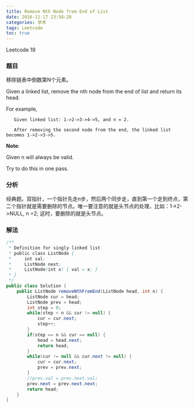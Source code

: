 ```yaml
---
title: Remove Nth Node from End of List
date: 2016-11-17 23:58:28
categories: 学术
tags: Leetcode
toc: true
---
```


Leetcode 19

### 题目

移除链表中倒数第N个元素。

Given a linked list, remove the nth node from the end of list and return its head.

For example,

```
   Given linked list: 1->2->3->4->5, and n = 2.

   After removing the second node from the end, the linked list becomes 1->2->3->5.
```

__Note__:

Given n will always be valid.

Try to do this in one pass.

### 分析

经典题。双指针，一个指针先走n步，然后两个同步走，直到第一个走到终点，第二个指针就是需要删除的节点。唯一要注意的就是头节点的处理，比如：1->2->NULL, n =2; 这时，要删除的就是头节点。

### 解法

```java
/**
 * Definition for singly-linked list.
 * public class ListNode {
 *     int val;
 *     ListNode next;
 *     ListNode(int x) { val = x; }
 * }
 */
public class Solution {
    public ListNode removeNthFromEnd(ListNode head, int n) {
        ListNode cur = head;
        ListNode prev = head;
        int step = 0;
        while(step < n && cur != null) {
            cur = cur.next;
            step++;
        }
        if(step == n && cur == null) {
            head = head.next;
            return head;
        }
        while(cur != null && cur.next != null) {
            cur = cur.next;
            prev = prev.next;
        }
        //prev.val = prev.next.val;
        prev.next = prev.next.next;
        return head;
    }
}
```